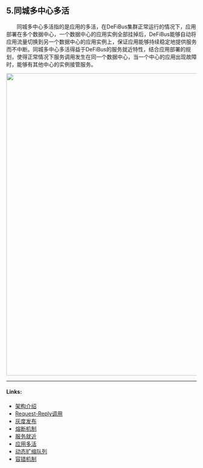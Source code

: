 ## 5.同城多中心多活

&nbsp;&nbsp;&nbsp;&nbsp;&nbsp;&nbsp;
同城多中心多活指的是应用的多活，在DeFiBus集群正常运行的情况下，应用部署在多个数据中心，一个数据中心的应用实例全部挂掉后，DeFiBus能够自动将应用流量切换到另一个数据中心的应用实例上，保证应用能够持续稳定地提供服务而不中断。同城多中心多活得益于DeFiBus的服务就近特性，结合应用部署的规划，使得正常情况下服务调用发生在同一个数据中心，当一个中心的应用出现故障时，能够有其他中心的实例接管服务。

<div align=center>
<img src="../../images/features/tongchengduohuo-p1.png" width="800" />
</div>

---

#### Links:

* [架构介绍](../../../README.zh-CN.md)
* [Request-Reply调用](../features/1-request-response-call.md)
* [灰度发布](../features/2-dark-launch.md)
* [熔断机制](../features/3-circuit-break-mechanism.md)
* [服务就近](../features/4-invoke-service-nearby.md)
* [应用多活](../features/5-multi-active.md)
* [动态扩缩队列](../features/6-dynamic-adjust-queue.md)
* [容错机制](../features/8-fault-tolerant.md)